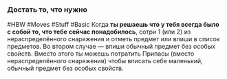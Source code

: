 ### **Достать то, что нужно**

#HBW #Moves #Stuff #Basic 
Когда **ты решаешь что у тебя всегда было с собой то, что тебе сейчас понадобилось**, сотри 1 (или 2) из нераспределённого снаряжения и отметь предмет или впиши в список предметов. Во втором случае — впиши обычный предмет без особых свойств. 
Вместо этого ты можешь потратить Припасы (вместо нераспределённого снаряжения) чтобы вписать себе маленький, обычный предмет без особых свойств.